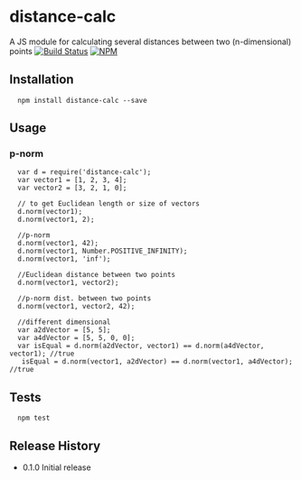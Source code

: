 # distance-calc
A JS module for calculating several distances between two (n-dimensional) points
[![Build Status](https://travis-ci.org/pataiadam/distance-calc.svg?branch=master)](https://travis-ci.org/pataiadam/distance-calc)
[![NPM](https://nodei.co/npm/distance-calc.png)](https://npmjs.org/package/distance-calc)

## Installation

```
  npm install distance-calc --save
```

## Usage

### p-norm
```
  var d = require('distance-calc');
  var vector1 = [1, 2, 3, 4];
  var vector2 = [3, 2, 1, 0];

  // to get Euclidean length or size of vectors
  d.norm(vector1);
  d.norm(vector1, 2);

  //p-norm
  d.norm(vector1, 42);
  d.norm(vector1, Number.POSITIVE_INFINITY);
  d.norm(vector1, 'inf');

  //Euclidean distance between two points
  d.norm(vector1, vector2);

  //p-norm dist. between two points
  d.norm(vector1, vector2, 42);

  //different dimensional
  var a2dVector = [5, 5];
  var a4dVector = [5, 5, 0, 0];
  var isEqual = d.norm(a2dVector, vector1) == d.norm(a4dVector, vector1); //true
   isEqual = d.norm(vector1, a2dVector) == d.norm(vector1, a4dVector); //true
```
## Tests
```
  npm test
```
## Release History

* 0.1.0 Initial release